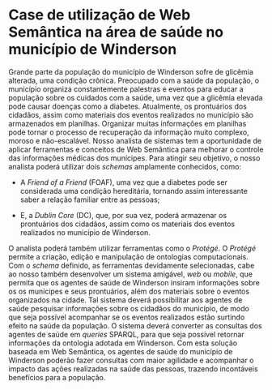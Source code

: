 # Case de utilização de Web Semântica na área de saúde no município de Winderson

Grande parte da população do município de Winderson sofre de glicêmia alterada, uma condição crônica. Preocupado com a saúde da população, o município organiza constantemente palestras e eventos para educar a população sobre os cuidados com a saúde, uma vez que a glicêmia elevada pode causar doenças como a diabetes. Atualmente, os prontuários dos cidadãos, assim como materiais dos eventos realizados no município são armazenados em planilhas. Organizar muitas informações em planilhas pode tornar o processo de recuperação da informação muito complexo, moroso e não-escalável. Nosso analista de sistemas tem a oportunidade de aplicar ferramentas e conceitos de Web Semântica para melhorar o controle das informações médicas dos munícipes. Para atingir seu objetivo, o nosso analista poderá utilizar dois _schemas_ amplamente conhecidos, como:

- A _Friend of a Friend_ (FOAF), uma vez que a diabetes pode ser considerada uma condição hereditária, tornando assim interessante saber a relação familiar entre as pessoas;
    
- E, a _Dublin Core_ (DC), que, por sua vez, poderá armazenar os prontuários dos cidadãos, assim como os materiais dos eventos realizados no município de Winderson.
    
O analista poderá também utilizar ferramentas como o _Protégé_. O _Protégé_ permite a criação, edição e manipulação de ontologias computacionais. Com o _schema_ definido, as ferramentas devidamente selecionadas, cabe ao nosso também desenvolver um sistema amigável, _web_ ou _mobile_, que permita que os agentes de saúde de Winderson insiram informações sobre os os munícipes e seus prontuários, além dos materiais sobre o eventos organizados na cidade. Tal sistema deverá possibilitar aos agentes de saúde pesquisar informações sobre os cidadãos do município, de modo que seja possível acompanhar se os eventos realizados estão surtindo efeito na saúde da população. O sistema deverá converter as consultas dos agentes de saúde em _queries_ SPARQL, para que seja possível retornar informações da ontologia adotada em Winderson. Com esta solução baseada em Web Semântica, os agentes de saúde do município de Winderson poderão fazer consultas com maior agilidade e acompanhar o impacto das ações realizadas na saúde das pessoas, trazendo incontáveis benefícios para a população.

